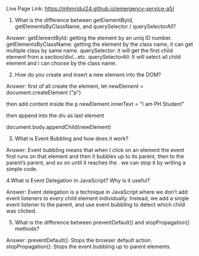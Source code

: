 Live Page Link: https://mhmridul24.github.io/emergency-service-a5/ 


1. What is the difference between getElementById, getElementsByClassName, and querySelector / querySelectorAll?

Answer: getElementById: getting the element by an uniq ID number.
getElementsByClassName: getting the element by the class name, it can get multiple class by same name.
querySelector: it will get the first child element from a section/div/...etc.
querySelectorAll: It will select all child element and i can choose by the class name.

2. How do you create and insert a new element into the DOM?

Answer: first of all create the element,
let newElement = document.createElement ("p")

then add content inside the p
newElement.innerText = "I am PH Student"

then append into the div as last element

document.body.appendChild(newElement)

3. What is Event Bubbling and how does it work?

Answer: Event bubbling means that when I click on an element the event first runs on that element and then it bubbles up to its parent, then to the parent’s parent, and so on until it reaches the <body>. we can stop it by writing a simple code. 

4.What is Event Delegation in JavaScript? Why is it useful?

Answer: Event delegation is a technique in JavaScript where we don’t add event listeners to every child element individually.
Instead, we add a single event listener to the parent, and use event bubbling to detect which child was clicked.

5. What is the difference between preventDefault() and stopPropagation() methods?

Answer: preventDefault(): Stops the browser default action. 
stopPropagation(): Stops the event bubbling up to parent elements.